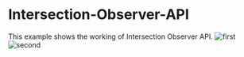 # Intersection-Observer-API
This example shows the working of Intersection Observer API.
![first](https://user-images.githubusercontent.com/44538497/86524203-3feb2100-be95-11ea-81bb-fc81fcddeb66.png)
![second](https://user-images.githubusercontent.com/44538497/86524205-44afd500-be95-11ea-83a6-a5e5bca7efa9.png)
